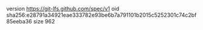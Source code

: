 version https://git-lfs.github.com/spec/v1
oid sha256:e28791a34921eae333782e93be6b7a791101b2015c5252301c74c2bf85eeba36
size 962
